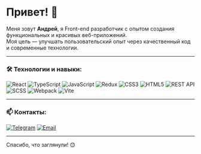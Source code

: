 # Привет! 👋

Меня зовут **Андрей**, я Front-end разработчик с опытом создания функциональных и красивых веб-приложений.  
Моя цель — улучшать пользовательский опыт через качественный код и современные технологии.

---

### 🛠️ Технологии и навыки:
![React](https://camo.githubusercontent.com/f93e05694a6f01f2f6a37713a454a942442a5ff2b33083891096a6f7e57842f8/68747470733a2f2f696d672e736869656c64732e696f2f62616467652f72656163742d2532333230323332612e7376673f7374796c653d666f722d7468652d6261646765266c6f676f3d7265616374266c6f676f436f6c6f723d253233363144414642)
![TypeScript](https://camo.githubusercontent.com/d4cfec9550517aa67567e29843e3880ebf50bd7eeceafcd3b82875f17c9f564e/68747470733a2f2f696d672e736869656c64732e696f2f62616467652f747970657363726970742d2532333030374143432e7376673f7374796c653d666f722d7468652d6261646765266c6f676f3d74797065736372697074266c6f676f436f6c6f723d7768697465)
![JavaScript](https://camo.githubusercontent.com/29d02b3669d6450d67e043cf5909e740dcb94c1e2306d88ac48b15b4ec55dc65/68747470733a2f2f696d672e736869656c64732e696f2f62616467652f6a6176617363726970742d2532333332333333302e7376673f7374796c653d666f722d7468652d6261646765266c6f676f3d6a617661736372697074266c6f676f436f6c6f723d253233463744463145)
![Redux](https://camo.githubusercontent.com/e295d0d1e6177be7fea7a386b987eb60077135419f901c302c2d1d327528b776/68747470733a2f2f696d672e736869656c64732e696f2f62616467652f72656475782d2532333539336438382e7376673f7374796c653d666f722d7468652d6261646765266c6f676f3d7265647578266c6f676f436f6c6f723d7768697465)
![CSS3](https://camo.githubusercontent.com/930c71eac967cc5cec61c0aa08ba3719f9cb68e28cdffa63b28b0a31be1663b4/68747470733a2f2f696d672e736869656c64732e696f2f62616467652f637373332d2532333135373242362e7376673f7374796c653d666f722d7468652d6261646765266c6f676f3d63737333266c6f676f436f6c6f723d7768697465)
![HTML5](https://camo.githubusercontent.com/d4d9d935f85b68223a3514c6a889ea3ed6a77afb5f560c05baa1a1b168077830/68747470733a2f2f696d672e736869656c64732e696f2f62616467652f68746d6c352d2532334533344632362e7376673f7374796c653d666f722d7468652d6261646765266c6f676f3d68746d6c35266c6f676f436f6c6f723d7768697465)
![REST API](https://camo.githubusercontent.com/e8211bdd1718a10a943ba73674cfe47008fa5b576276cf3349e1419764b479a3/68747470733a2f2f696d672e736869656c64732e696f2f62616467652f524553542532304150492d2532333236363939392e7376673f7374796c653d666f722d7468652d6261646765)
![SCSS](https://camo.githubusercontent.com/69d7449f1d6b982f1878781b44d9ee8a1a635b189724f3fb0e17c16edca2746d/68747470733a2f2f696d672e736869656c64732e696f2f62616467652f534353532d2532334343363639392e7376673f7374796c653d666f722d7468652d6261646765266c6f676f3d73617373266c6f676f436f6c6f723d7768697465)
![Webpack](https://camo.githubusercontent.com/36e94a150acb3a08e254c12091ef06391f9eaaa9990c68828ab5b49d0afe2d26/68747470733a2f2f696d672e736869656c64732e696f2f62616467652f7765627061636b2d2532333844443646392e7376673f7374796c653d666f722d7468652d6261646765266c6f676f3d7765627061636b266c6f676f436f6c6f723d626c61636b)
![Vite](https://camo.githubusercontent.com/e9a836f9365e97788e7bf65da1191113e36b53e1083204680da198b83b4937ee/68747470733a2f2f696d672e736869656c64732e696f2f62616467652f766974652d2532333634364346462e7376673f7374796c653d666f722d7468652d6261646765266c6f676f3d76697465266c6f676f436f6c6f723d7768697465)

---

### 📫 Контакты:
[![Telegram](https://camo.githubusercontent.com/04562e8e30d2c0d8fd2081059b06726dde7137b9cc5248ad64b777ae26a4ae13/68747470733a2f2f696d672e736869656c64732e696f2f62616467652f54656c656772616d2d6f72616e67653f6c6f676f3d74656c656772616d266c6f676f436f6c6f723d7768697465)](https://t.me/xoz9ih) [![Email](https://camo.githubusercontent.com/768d86ecdee1d5b7f2945f3f0876f021502b5ddbf9b4f3cd324a59fc200b9b67/68747470733a2f2f696d672e736869656c64732e696f2f62616467652f456d61696c2d7265643f6c6f676f3d676d61696c266c6f676f436f6c6f723d7768697465)](mailto:andstrelnikov@outlook.com)

---

Спасибо, что заглянули! 😊
